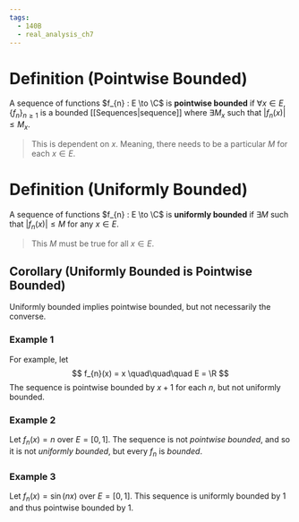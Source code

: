 ```yaml
---
tags:
  - 140B
  - real_analysis_ch7
---
```

# Definition (Pointwise Bounded)
A sequence of functions $f_{n} : E \to \C$ is **pointwise bounded** if $\forall x \in E, \{f_{n}\}_{n \geq 1}$ is a bounded [[Sequences|sequence]] where $\exists M_{x}$ such that $|f_{n}(x)| \leq M_{x}$. 
> This is dependent on $x$. Meaning, there needs to be a particular $M$ for each $x \in E$. 

# Definition (Uniformly Bounded)
A sequence of functions $f_{n} : E \to \C$ is **uniformly bounded** if $\exists M$ such that $|f_{n}(x)| \leq M$ for any $x\in E$. 
> This $M$ must be true for all $x \in E$. 

## Corollary (Uniformly Bounded is Pointwise Bounded)
Uniformly bounded implies pointwise bounded, but not necessarily the converse. 

### Example 1
For example, let 
$$
f_{n}(x) = x \quad\quad\quad E = \R
$$
The sequence is pointwise bounded by $x + 1$ for each $n$, but not uniformly bounded. 
### Example 2 
Let $f_{n}(x) = n$ over $E = [0, 1]$. The sequence is not *pointwise bounded*, and so it is not *uniformly bounded*, but every $f_{n}$ is *bounded*. 
### Example 3 
Let $f_{n}(x) = \sin(nx)$ over $E = [0, 1]$. This sequence is uniformly bounded by $1$ and thus pointwise bounded by $1$. 



